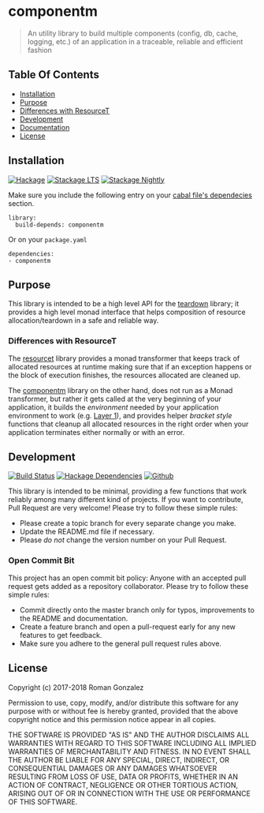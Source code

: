 # componentm

> An utility library to build multiple components (config, db, cache, logging,
> etc.) of an application in a traceable, reliable and efficient fashion

## Table Of Contents

* [Installation](#installation)
* [Purpose](#purpose)
 * [Differences with ResourceT](#differences-with-resourcet)
* [Development](#development)
* [Documentation](#documentation)
* [License](#license)

## Installation

[![Hackage](https://img.shields.io/hackage/v/componentm.svg)](https://img.shields.io/hackage/v/componentm.svg)
[![Stackage LTS](http://stackage.org/package/componentm/badge/lts)](http://stackage.org/lts/package/componentm)
[![Stackage Nightly](http://stackage.org/package/componentm/badge/nightly)](http://stackage.org/nightly/package/componentm)

Make sure you include the following entry on your [cabal file's
dependecies](https://www.haskell.org/cabal/users-guide/developing-packages.html#build-information)
section.

```cabal
library:
  build-depends: componentm
```

Or on your `package.yaml`

```
dependencies:
- componentm
```

## Purpose

This library is intended to be a high level API for the
[teardown](http://hackage.haskell.org/package/teardown) library; it provides a
high level monad interface that helps composition of resource
allocation/teardown in a safe and reliable way.

### Differences with ResourceT

The [resourcet](http://hackage.haskell.org/package/resourcet) library provides a
monad transformer that keeps track of allocated resources at runtime making sure
that if an exception happens or the block of execution finishes, the resources
allocated are cleaned up.

The [componentm](http://hackage.haskell.org/package/componentm) library on the
other hand, does not run as a Monad transformer, but rather it gets called at
the very beginning of your application, it builds the _environment_ needed by
your application environment to work (e.g. [Layer
1](http://www.parsonsmatt.org/2018/03/22/three_layer_haskell_cake.html)), and
provides helper _bracket style_ functions that cleanup all allocated resources
in the right order when your application terminates either normally or with an
error.

## Development
[![Build Status](https://travis-ci.org/roman/Haskell-componentm.svg?branch=master)](https://travis-ci.org/roman/Haskell-componentm)
[![Hackage Dependencies](https://img.shields.io/hackage-deps/v/componentm.svg)](http://packdeps.haskellers.com/feed?needle=componentm)
[![Github](https://img.shields.io/github/commits-since/roman/haskell-componentm/v0.0.0.1.svg)](https://img.shields.io/github/commits-since/roman/haskell-componentm/v0.0.0.1.svg)

This library is intended to be minimal, providing a few functions that work
reliably among many different kind of projects. If you want to contribute, Pull
Request are very welcome! Please try to follow these simple rules:

* Please create a topic branch for every separate change you make.
* Update the README.md file if necessary.
* Please _do not_ change the version number on your Pull Request.

### Open Commit Bit

This project has an open commit bit policy: Anyone with an accepted pull request
gets added as a repository collaborator. Please try to follow these simple
rules:

* Commit directly onto the master branch only for typos, improvements to the
  README and documentation.
* Create a feature branch and open a pull-request early for any new features to
  get feedback.
* Make sure you adhere to the general pull request rules above.

## License

Copyright (c) 2017-2018 Roman Gonzalez

Permission to use, copy, modify, and/or distribute this software for any
purpose with or without fee is hereby granted, provided that the above
copyright notice and this permission notice appear in all copies.

THE SOFTWARE IS PROVIDED "AS IS" AND THE AUTHOR DISCLAIMS ALL WARRANTIES
WITH REGARD TO THIS SOFTWARE INCLUDING ALL IMPLIED WARRANTIES OF
MERCHANTABILITY AND FITNESS. IN NO EVENT SHALL THE AUTHOR BE LIABLE FOR
ANY SPECIAL, DIRECT, INDIRECT, OR CONSEQUENTIAL DAMAGES OR ANY DAMAGES
WHATSOEVER RESULTING FROM LOSS OF USE, DATA OR PROFITS, WHETHER IN AN
ACTION OF CONTRACT, NEGLIGENCE OR OTHER TORTIOUS ACTION, ARISING OUT OF
OR IN CONNECTION WITH THE USE OR PERFORMANCE OF THIS SOFTWARE.

